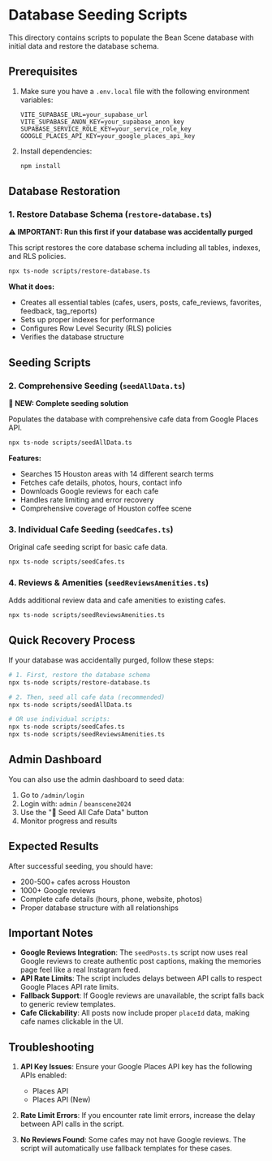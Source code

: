 # Database Seeding Scripts

This directory contains scripts to populate the Bean Scene database with initial data and restore the database schema.

## Prerequisites

1. Make sure you have a `.env.local` file with the following environment variables:
   ```
   VITE_SUPABASE_URL=your_supabase_url
   VITE_SUPABASE_ANON_KEY=your_supabase_anon_key
   SUPABASE_SERVICE_ROLE_KEY=your_service_role_key
   GOOGLE_PLACES_API_KEY=your_google_places_api_key
   ```

2. Install dependencies:
   ```bash
   npm install
   ```

## Database Restoration

### 1. Restore Database Schema (`restore-database.ts`)
**⚠️ IMPORTANT: Run this first if your database was accidentally purged**

This script restores the core database schema including all tables, indexes, and RLS policies.

```bash
npx ts-node scripts/restore-database.ts
```

**What it does:**
- Creates all essential tables (cafes, users, posts, cafe_reviews, favorites, feedback, tag_reports)
- Sets up proper indexes for performance
- Configures Row Level Security (RLS) policies
- Verifies the database structure

## Seeding Scripts

### 2. Comprehensive Seeding (`seedAllData.ts`)
**🌱 NEW: Complete seeding solution**

Populates the database with comprehensive cafe data from Google Places API.

```bash
npx ts-node scripts/seedAllData.ts
```

**Features:**
- Searches 15 Houston areas with 14 different search terms
- Fetches cafe details, photos, hours, contact info
- Downloads Google reviews for each cafe
- Handles rate limiting and error recovery
- Comprehensive coverage of Houston coffee scene

### 3. Individual Cafe Seeding (`seedCafes.ts`)
Original cafe seeding script for basic cafe data.

```bash
npx ts-node scripts/seedCafes.ts
```

### 4. Reviews & Amenities (`seedReviewsAmenities.ts`)
Adds additional review data and cafe amenities to existing cafes.

```bash
npx ts-node scripts/seedReviewsAmenities.ts
```

## Quick Recovery Process

If your database was accidentally purged, follow these steps:

```bash
# 1. First, restore the database schema
npx ts-node scripts/restore-database.ts

# 2. Then, seed all cafe data (recommended)
npx ts-node scripts/seedAllData.ts

# OR use individual scripts:
npx ts-node scripts/seedCafes.ts
npx ts-node scripts/seedReviewsAmenities.ts
```

## Admin Dashboard

You can also use the admin dashboard to seed data:

1. Go to `/admin/login`
2. Login with: `admin` / `beanscene2024`
3. Use the "🌱 Seed All Cafe Data" button
4. Monitor progress and results

## Expected Results

After successful seeding, you should have:
- 200-500+ cafes across Houston
- 1000+ Google reviews
- Complete cafe details (hours, phone, website, photos)
- Proper database structure with all relationships

## Important Notes

- **Google Reviews Integration**: The `seedPosts.ts` script now uses real Google reviews to create authentic post captions, making the memories page feel like a real Instagram feed.
- **API Rate Limits**: The script includes delays between API calls to respect Google Places API rate limits.
- **Fallback Support**: If Google reviews are unavailable, the script falls back to generic review templates.
- **Cafe Clickability**: All posts now include proper `placeId` data, making cafe names clickable in the UI.

## Troubleshooting

1. **API Key Issues**: Ensure your Google Places API key has the following APIs enabled:
   - Places API
   - Places API (New)

2. **Rate Limit Errors**: If you encounter rate limit errors, increase the delay between API calls in the script.

3. **No Reviews Found**: Some cafes may not have Google reviews. The script will automatically use fallback templates for these cases.